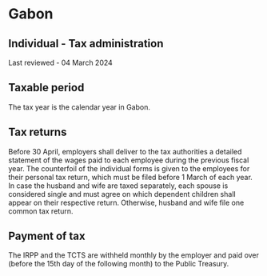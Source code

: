 # Gabon
## Individual - Tax administration
Last reviewed - 04 March 2024
## Taxable period
The tax year is the calendar year in Gabon.
## Tax returns
Before 30 April, employers shall deliver to the tax authorities a detailed statement of the wages paid to each employee during the previous fiscal year.
The counterfoil of the individual forms is given to the employees for their personal tax return, which must be filed before 1 March of each year.
In case the husband and wife are taxed separately, each spouse is considered single and must agree on which dependent children shall appear on their respective return. Otherwise, husband and wife file one common tax return.
## Payment of tax
The IRPP and the TCTS are withheld monthly by the employer and paid over (before the 15th day of the following month) to the Public Treasury.

